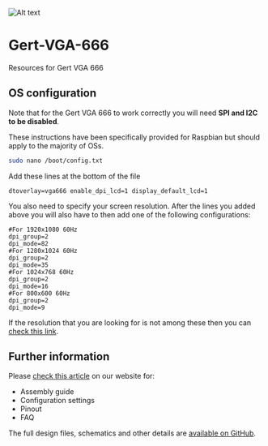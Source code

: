 ![Alt text](https://user-images.githubusercontent.com/16068311/30545226-eac87d6e-9c80-11e7-84fc-59aa8eae7669.png?raw=true "Gert VGA 666 Logo")
# Gert-VGA-666
Resources for Gert VGA 666

## OS configuration
Note that for the Gert VGA 666 to work correctly you will need **SPI and I2C to be disabled**.

These instructions have been specifically provided for Raspbian but should apply to the majority of OSs.
```bash
sudo nano /boot/config.txt
```
Add these lines at the bottom of the file
```
dtoverlay=vga666 enable_dpi_lcd=1 display_default_lcd=1
```
You also need to specify your screen resolution. After the lines you added above you will also have to then add one of the following configurations:
```
#For 1920x1080 60Hz
dpi_group=2
dpi_mode=82
#For 1280x1024 60Hz
dpi_group=2
dpi_mode=35
#For 1024x768 60Hz
dpi_group=2
dpi_mode=16
#For 800x600 60Hz
dpi_group=2
dpi_mode=9
```
If the resolution that you are looking for is not among these then you can [check this link](https://www.raspberrypi.org/documentation/configuration/config-txt/video.md).

## Further information
Please [check this article](https://www.pi-supply.com/make/gert-vga-666-assembly-tips-and-gotchas/) on our website for:
* Assembly guide
* Configuration settings
* Pinout
* FAQ

The full design files, schematics and other details are [available on GitHub](https://github.com/fenlogic/vga666).
